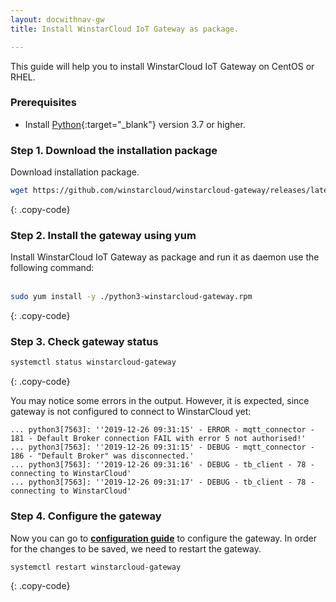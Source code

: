 ```yaml
---
layout: docwithnav-gw
title: Install WinstarCloud IoT Gateway as package.

---
```


This guide will help you to install WinstarCloud IoT Gateway on CentOS or RHEL.

### Prerequisites

- Install [Python](https://www.python.org){:target="_blank"} version 3.7 or higher.

### Step 1. Download the installation package

Download installation package.

```bash
wget https://github.com/winstarcloud/winstarcloud-gateway/releases/latest/download/python3-winstarcloud-gateway.rpm
```
{: .copy-code}

### Step 2. Install the gateway using yum

Install WinstarCloud IoT Gateway as package and run it as daemon use the following command:<br><br>

```bash
sudo yum install -y ./python3-winstarcloud-gateway.rpm
```
{: .copy-code}  

### Step 3. Check gateway status 

```bash
systemctl status winstarcloud-gateway
```
{: .copy-code}

You may notice some errors in the output. However, it is expected, since gateway is not configured to connect to WinstarCloud yet:

```text
... python3[7563]: ''2019-12-26 09:31:15' - ERROR - mqtt_connector - 181 - Default Broker connection FAIL with error 5 not authorised!'
... python3[7563]: ''2019-12-26 09:31:15' - DEBUG - mqtt_connector - 186 - "Default Broker" was disconnected.'
... python3[7563]: ''2019-12-26 09:31:16' - DEBUG - tb_client - 78 - connecting to WinstarCloud'
... python3[7563]: ''2019-12-26 09:31:17' - DEBUG - tb_client - 78 - connecting to WinstarCloud'
```

### Step 4. Configure the gateway 

Now you can go to [**configuration guide**](/docs/iot-gateway/configuration/) to configure the gateway. In order for the changes to be saved, we need to restart the gateway.

```bash
systemctl restart winstarcloud-gateway
```
{: .copy-code}